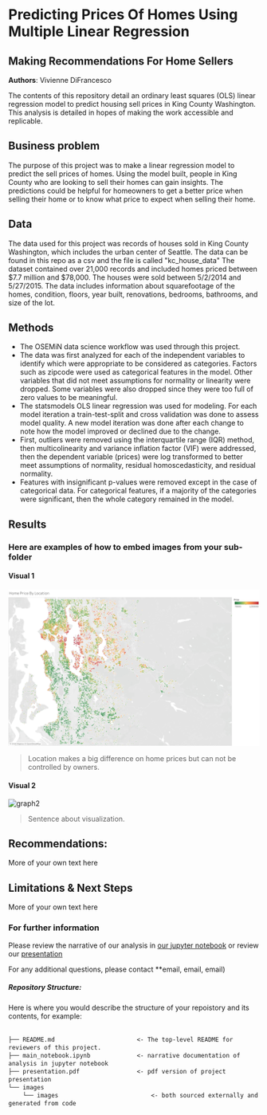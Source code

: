 # Predicting Prices Of Homes Using Multiple Linear Regression
## Making Recommendations For Home Sellers

**Authors**: Vivienne DiFrancesco

The contents of this repository detail an ordinary least squares (OLS) linear regression model to predict housing sell prices in King County Washington. This analysis is detailed in hopes of making the work accessible and replicable.


## Business problem

The purpose of this project was to make a linear regression model to predict the sell prices of homes. Using the model built, people in King County who are looking to sell their homes can gain insights. The predictions could be helpful for homeowners to get a better price when selling their home or to know what price to expect when selling their home.


## Data
The data used for this project was records of houses sold in King County Washington, which includes the urban center of Seattle. The data can be found in this repo as a csv and the file is called "kc_house_data" The dataset contained over 21,000 records and included homes priced between $7.7 million  and $78,000. The houses were sold between 5/2/2014 and 5/27/2015. The data includes information about squarefootage of the homes, condition, floors, year built, renovations, bedrooms, bathrooms, and size of the lot. 


## Methods
- The OSEMiN data science workflow was used through this project.
- The data was first analyzed for each of the independent variables to identify which were appropriate to be considered as categories. Factors such as zipcode were used as categorical features in the model. Other variables that did not meet assumptions for normality or linearity were dropped. Some variables were also dropped since they were too full of zero values to be meaningful. 
- The statsmodels OLS linear regression was used for modeling. For each model iteration a train-test-split and cross validation was done to assess model quality. A new model iteration was done after each change to note how the model improved or declined due to the change.
- First, outliers were removed using the interquartile range (IQR) method, then multicolinearity and variance inflation factor (VIF) were addressed, then the dependent variable (prices) were log transformed to better meet assumptions of normality, residual homoscedasticity, and residual normality. 
- Features with insignificant p-values were removed except in the case of categorical data. For categorical features, if a majority of the categories were significant, then the whole category remained in the model. 

## Results

### Here are examples of how to embed images from your sub-folder


#### Visual 1
![graph1](https://raw.githubusercontent.com/AnyOldRandomNameWillDOo/Module-2-Final-Project/master/Home%20Prices%20By%20Location.png)
> Location makes a big difference on home prices but can not be controlled by owners.

#### Visual 2
![graph2](./images/visual2.png)
> Sentence about visualization.


## Recommendations:

More of your own text here


## Limitations & Next Steps

More of your own text here


### For further information
Please review the narrative of our analysis in [our jupyter notebook](./main_notebook.ipynb) or review our [presentation](./SampleProjectSlides.pdf)

For any additional questions, please contact **email, email, email)


##### Repository Structure:

Here is where you would describe the structure of your repoistory and its contents, for example:

```

├── README.md                       <- The top-level README for reviewers of this project.
├── main_notebook.ipynb             <- narrative documentation of analysis in jupyter notebook
├── presentation.pdf                <- pdf version of project presentation
└── images
    └── images                          <- both sourced externally and generated from code

```
